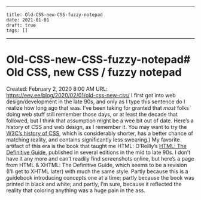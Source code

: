 
---
    title: Old-CSS-new-CSS-fuzzy-notepad
    date: 2021-01-01    
    draft: true
    tags: []
---
# Old-CSS-new-CSS-fuzzy-notepad# Old CSS, new CSS / fuzzy notepad
Created: February 2, 2020 8:00 AM
URL: https://eev.ee/blog/2020/02/01/old-css-new-css/
I first got into web design/development in the late 90s, and only as I type this sentence do I realize how long ago that was.
I’ve been taking for granted that *most* folks doing web stuff still remember those days, or at least the decade that followed, but I think that assumption might be a wee bit out of date.
Here’s a history of CSS and web design, as I remember it.
You may want to try the [W3C’s history of CSS](https://www.w3.org/Style/CSS20/history.html), which is considerably shorter, has a better chance of matching reality, and contains significantly less swearing.)
My favorite artifact of this era is the book that taught me HTML: O’Reilly’s [HTML: The Definitive Guide](https://isbnsearch.org/isbn/9781565924925), published in several editions in the mid to late 90s.
I don’t have it any more and can’t readily find screenshots online, but here’s a page from HTML & XHTML: The Definitive Guide, which seems to be a revision (I’ll get to XHTML later) with much the same style.
Partly because this is a guidebook introducing concepts one at a time; partly because the book was printed in black and white; and partly, I’m sure, because it reflected the reality that coloring anything was a huge pain in the ass.
